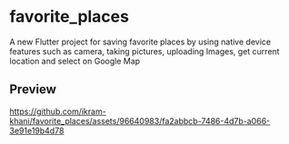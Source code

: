 # favorite_places

A new Flutter project for saving favorite places by using native device features such as camera, taking pictures, uploading Images, get current location and select on Google Map

## Preview

https://github.com/ikram-khani/favorite_places/assets/96640983/fa2abbcb-7486-4d7b-a066-3e91e19b4d78

